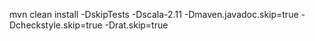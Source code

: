 mvn clean install -DskipTests -Dscala-2.11 -Dmaven.javadoc.skip=true -Dcheckstyle.skip=true -Drat.skip=true

